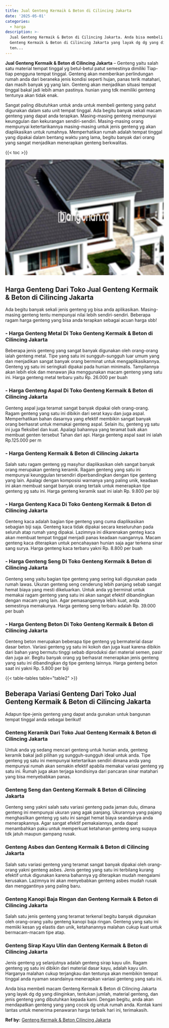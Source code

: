 ```yaml
---
title: Jual Genteng Kermaik & Beton di Cilincing Jakarta
date: '2025-05-01'
categories:
  - harga
description: >-
  Jual Genteng Kermaik & Beton di Cilincing Jakarta. Anda bisa membeli macam
  Genteng Kermaik & Beton di Cilincing Jakarta yang layak dg dg yang diinginkan,
  ten...
---
```


**Jual Genteng Kermaik & Beton di Cilincing Jakarta** – Genteng yaitu salah satu material tempat tinggal yg betul-betul patut semestinya dimiliki Tiap-tiap pengguna tempat tinggal. Genteng akan memberikan perlindungan rumah anda dari beraneka jenis kondisi seperti hujan, panas terik matahari, dan masih banyak yg yang lain. Genteng akan menjadikan situasi tempat tinggal bakal jadi lebih aman pastinya. hunian yang tdk memiliki genteng tentunya akan tidak enak.

Sangat paling dibutuhkan untuk anda untuk membeli genteng yang patut digunakan dalam satu unit tempat tinggal. Ada begitu banyak sekali macam genteng yang dapat anda terapkan. Masing-masing genteng mempunyai keunggulan dan kekurangan sendiri-sendiri. Masing-masing orang mempunyai ketertarikannya masing-masing untuk jenis genteng yg akan diaplikasikan untuk rumahnya. Memperhatikan rumah adalah tempat tinggal yang dipakai dalam bentang waktu yang lama, begitu banyak dari orang yang sangat menjadikan menerapkan genteng berkwalitas.

{{< toc >}}

![Jual Genteng Kermaik & Beton di Cilincing Jakarta](/images/genteng-minimalis-murah20.png)

## Harga Genteng Dari Toko Jual Genteng Kermaik & Beton di Cilincing Jakarta

Ada begitu banyak sekali jenis genteng yg bisa anda aplikasikan. Masing-masing genteng tentu mempunyai nilai lebih sendiri-sendiri. Beberapa ragam harga genteng yang bisa anda terapkan sebagai acuan harga sbb!

### \- Harga Genteng Metal Di Toko Genteng Kermaik & Beton di Cilincing Jakarta

Beberapa jenis genteng yang sangat banyak digunakan oleh orang-orang ialah genteng metal. Tipe yang satu ini sungguh-sungguh luar umum yang dan menjadikan sangat banyak orang berminat untuk mengaplikasikannya. Genteng yg satu ini seringkali dipakai pada hunian minimalis. Tampilannya akan lebih elok dan menawan jika menggunakan macam genteng yang satu ini. Harga genteng metal terbaru yaitu Rp. 26.000 per buah

### \- Harga Genteng Aspal Di Toko Genteng Kermaik & Beton di Cilincing Jakarta

Genteng aspal juga teramat sangat banyak dipakai oleh orang-orang. Ragam genteng yang satu ini dibikin dari serat kayu dan juga aspal. Memperhatikan bahan dasarnya yang efektif membikin sangat banyak orang berhasrat untuk memakai genteng aspal. Selain itu, genteng yg satu ini juga fleksibel dan kuat. Apalagi bahannya yang teramat baik akan membuat genten tersebut Tahan dari api. Harga genteng aspal saat ini ialah Rp.125.000 per m

### \- Harga Genteng Kermaik & Beton di Cilincing Jakarta

Salah satu ragam genteng yg masyhur diaplikasikan oleh sangat banyak orang merupakan genteng keramik. Ragam genteng yang satu ini mempunyai keunggulan tersendiri diperbandingkan dengan tipe genteng yang lain. Apalagi dengan komposisi warnanya yang paling unik, keadaan ini akan membuat sangat banyak orang tertaik untuk menerapkan tipe genteng yg satu ini. Harga genteng keramik saat ini ialah Rp. 9.800 per biji

### \- Harga Genteng Kaca Di Toko Genteng Kermaik & Beton di Cilincing Jakarta

Genteng kaca adalah bagian tipe genteng yang cuma diaplikasikan sebagian biji saja. Genteng kaca tidak dipakai secara keseluruhan pada seluruh atap rumah yang dipakai. Lazimnya ini dikarenakan genteg kaca akan membuat tempat tinggal menjadi panas keadaan ruangannya. Macam genteng kaca diterapkan untuk pencahayaan hunian saja agar terkena sinar sang surya. Harga genteng kaca terbaru yakni Rp. 8.800 per buah

### \- Harga Genteng Seng Di Toko Genteng Kermaik & Beton di Cilincing Jakarta

Genteng seng yaitu bagian tipe genteng yang sering kali digunakan pada rumah lawas. Ukuran genteng seng cenderung lebih panjang sebab sangat hemat biaya yang mesti dikeluarkan. Untuk anda yg berminat untuk memakai ragam genteng yang satu ini akan sangat efektif dibandingkan dengan macam yang lain. Agar pemasangannya lebih kuat, anda semestinya memakunya. Harga genteng seng terbaru adalah Rp. 39.000 per buah

### \- Harga Genteng Beton Di Toko Genteng Kermaik & Beton di Cilincing Jakarta

Genteng beton merupakan beberapa tipe genteng yg bermaterial dasar dasar beton. Variasi genteng yg satu ini kokoh dan juga kuat karena dibikin dari bahan yang bermutu tinggi sebab diproduksi dari material semen, pasir dan juga air. Begitu banyak orang yg berhasrat menerapkan jenis genteng yang satu ini dibandingkan dg tipe genteng lainnya. Harga genteng beton saat ini yakni Rp. 5.800 per biji

{{< table-tables table="table2" >}}

## Beberapa Variasi Genteng Dari Toko Jual Genteng Kermaik & Beton di Cilincing Jakarta

Adapun tipe-jenis genteng yang dapat anda gunakan untuk bangunan tempat tinggal anda sebagai berikut!

### Genteng Keramik Dari Toko Jual Genteng Kermaik & Beton di Cilincing Jakarta

Untuk anda yg sedang mencari genteng untuk hunian anda, genteng keramik bakal jadi pilihan yg sungguh-sungguh ideal untuk anda. Tipe genteng yg satu ini mempunyai ketertarikan sendiri dimana anda yang mempunyai rumah akan semakin efektif apabila memakai variasi genteng yg satu ini. Rumah juga akan terjaga kondisinya dari pancaran sinar matahari yang bisa menyebabkan panas.

### Genteng Seng dan Genteng Kermaik & Beton di Cilincing Jakarta

Genteng seng yakni salah satu variasi genteng pada jaman dulu, dimana genteng ini mempunyai ukuran yang agak panjang. Ukurannya yang pajang menghasilkan genteng yg satu ini sangat hemat biaya seandainya anda menerapkannya. Agar sangat efektif pemakaiannya, anda dapat menambahkan paku untuk memperkuat ketahanan genteng seng supaya tdk jatuh maupun gampang rusak.

### Genteng Asbes dan Genteng Kermaik & Beton di Cilincing Jakarta

Salah satu variasi genteng yang teramat sangat banyak dipakai oleh orang-orang yakni genteng asbes. Jenis genteg yang satu ini terbilang kurang efektif untuk digunakan karena bahannya yg diterapkan mudah mengalami kerusakan. Lazimnya ini akan menyebabkan genteng asbes mudah rusak dan menggantinya yang paling baru.

### Genteng Kanopi Baja Ringan dan Genteng Kermaik & Beton di Cilincing Jakarta

Salah satu jenis genteng yang teramat terkenal begitu banyak digunakan oleh orang-orang yaitu genteng kanopi baja ringan. Genteng yang satu ini memiiki kesan yg elastis dan unik, ketahanannya malahan cukup kuat untuk bermacam-macam tipe atap.

### Genteng Sirap Kayu Ulin dan Genteng Kermaik & Beton di Cilincing Jakarta

Jenis genteng yg selanjutnya adalah genteng sirap kayu ulin. Ragam genteng yg satu ini dibikin dari material dasar kayu, adalah kayu ulin. Harganya malahan cukup terjangkau dan tentunya akan membikin tempat tinggal anda nyaman seandainya menerapkan variasi genteng yang satu ini.

Anda bisa membeli macam Genteng Kermaik & Beton di Cilincing Jakarta yang layak dg dg yang diinginkan, tentukan jumlah, material genteng, dan jenis genteng yang dibutuhkan kepada kami. Dengan begitu, anda akan mendapatkan genteng yang yang cocok dg untuk rumah anda. Kontak kami lantas untuk menerima penawaran harga terbaik hari ini, terimakasih.

**Ref by:**  [Genteng Kermaik & Beton  Cilincing Jakarta](https://id.wikipedia.org/wiki/Genteng)
